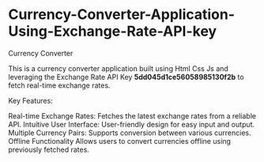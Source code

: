 # Currency-Converter-Application-Using-Exchange-Rate-API-key
Currency Converter

This is a currency converter application built using Html Css Js and leveraging the Exchange Rate API Key **5dd045d1ce56058985130f2b** to fetch real-time exchange rates.

Key Features:

Real-time Exchange Rates: Fetches the latest exchange rates from a reliable API.
Intuitive User Interface: User-friendly design for easy input and output.
Multiple Currency Pairs: Supports conversion between various currencies.
Offline Functionality  Allows users to convert currencies offline using previously fetched rates.
